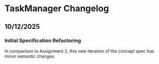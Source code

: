 # TaskManager Changelog

## 10/12/2025

### Initial Specification Refactoring

In comparison to Assignment 2, this new iteration of the concept spec has minor semantic changes.

